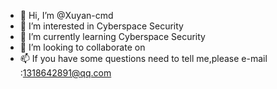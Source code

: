 - 👋 Hi, I’m @Xuyan-cmd
- 👀 I’m interested in Cyberspace Security
- 🌱 I’m currently learning Cyberspace Security
- 💞️ I’m looking to collaborate on 
- 📫 If you have some questions need to tell me,please e-mail :1318642891@qq.com

<!---
Xuyan-cmd/Xuyan-cmd is a ✨ special ✨ repository because its `README.md` (this file) appears on your GitHub profile.
You can click the Preview link to take a look at your changes.
--->

